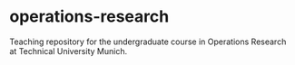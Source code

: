 # operations-research
Teaching repository for the undergraduate course in Operations Research at Technical University Munich.
